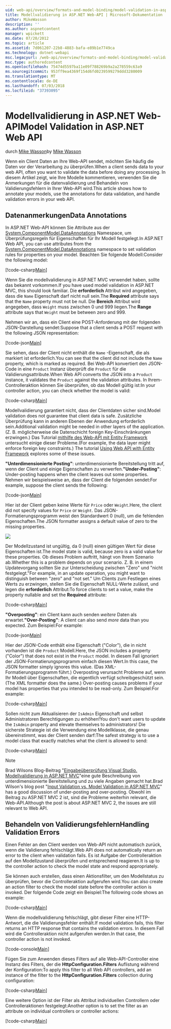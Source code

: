 ```yaml
---
uid: web-api/overview/formats-and-model-binding/model-validation-in-aspnet-web-api
title: Modellvalidierung in ASP.NET Web-API | Microsoft-Dokumentation
author: MikeWasson
description: ''
ms.author: aspnetcontent
manager: wpickett
ms.date: 07/20/2012
ms.topic: article
ms.assetid: 7d061207-22b8-4883-bafa-e89b1e7749ca
ms.technology: dotnet-webapi
msc.legacyurl: /web-api/overview/formats-and-model-binding/model-validation-in-aspnet-web-api
msc.type: authoredcontent
ms.openlocfilehash: 75474d5597ba11e09f788269b9a2a278559c63a9
ms.sourcegitcommit: 953ff9ea4369f154d6fd0239599279ddd3280009
ms.translationtype: MT
ms.contentlocale: de-DE
ms.lasthandoff: 07/03/2018
ms.locfileid: "37393095"
---
```

<a name="model-validation-in-aspnet-web-api"></a><span data-ttu-id="2927d-102">Modellvalidierung in ASP.NET Web-API</span><span class="sxs-lookup"><span data-stu-id="2927d-102">Model Validation in ASP.NET Web API</span></span>
====================
<span data-ttu-id="2927d-103">durch [Mike Wasson](https://github.com/MikeWasson)</span><span class="sxs-lookup"><span data-stu-id="2927d-103">by [Mike Wasson](https://github.com/MikeWasson)</span></span>

<span data-ttu-id="2927d-104">Wenn ein Client Daten an Ihre Web-API sendet, möchten Sie häufig die Daten vor der Verarbeitung zu überprüfen.</span><span class="sxs-lookup"><span data-stu-id="2927d-104">When a client sends data to your web API, often you want to validate the data before doing any processing.</span></span> <span data-ttu-id="2927d-105">In diesem Artikel zeigt, wie Ihre Modelle kommentieren, verwenden Sie die Anmerkungen für die datenvalidierung und Behandeln von Validierungsfehlern in Ihrer Web-API wird.</span><span class="sxs-lookup"><span data-stu-id="2927d-105">This article shows how to annotate your models, use the annotations for data validation, and handle validation errors in your web API.</span></span>

## <a name="data-annotations"></a><span data-ttu-id="2927d-106">Datenanmerkungen</span><span class="sxs-lookup"><span data-stu-id="2927d-106">Data Annotations</span></span>

<span data-ttu-id="2927d-107">In ASP.NET Web-API können Sie Attribute aus der [System.ComponentModel.DataAnnotations](/dotnet/api/system.componentmodel.dataannotations) Namespace, um Überprüfungsregeln für Eigenschaften für Ihr Modell festgelegt.</span><span class="sxs-lookup"><span data-stu-id="2927d-107">In ASP.NET Web API, you can use attributes from the [System.ComponentModel.DataAnnotations](/dotnet/api/system.componentmodel.dataannotations) namespace to set validation rules for properties on your model.</span></span> <span data-ttu-id="2927d-108">Beachten Sie folgende Modell:</span><span class="sxs-lookup"><span data-stu-id="2927d-108">Consider the following model:</span></span>

[!code-csharp[Main](model-validation-in-aspnet-web-api/samples/sample1.cs)]

<span data-ttu-id="2927d-109">Wenn Sie die modellvalidierung in ASP.NET MVC verwendet haben, sollte das bekannt vorkommen.</span><span class="sxs-lookup"><span data-stu-id="2927d-109">If you have used model validation in ASP.NET MVC, this should look familiar.</span></span> <span data-ttu-id="2927d-110">Die **erforderlich** Attribut wird angegeben, dass die `Name` Eigenschaft darf nicht null sein.</span><span class="sxs-lookup"><span data-stu-id="2927d-110">The **Required** attribute says that the `Name` property must not be null.</span></span> <span data-ttu-id="2927d-111">Die **Bereich** Attribut wird angegeben, dass `Weight` muss zwischen 0 und 999 liegen.</span><span class="sxs-lookup"><span data-stu-id="2927d-111">The **Range** attribute says that `Weight` must be between zero and 999.</span></span>

<span data-ttu-id="2927d-112">Nehmen wir an, dass ein Client eine POST-Anforderung mit der folgenden JSON-Darstellung sendet:</span><span class="sxs-lookup"><span data-stu-id="2927d-112">Suppose that a client sends a POST request with the following JSON representation:</span></span>

[!code-json[Main](model-validation-in-aspnet-web-api/samples/sample2.json)]

<span data-ttu-id="2927d-113">Sie sehen, dass der Client nicht enthält die `Name` -Eigenschaft, die als markiert ist erforderlich.</span><span class="sxs-lookup"><span data-stu-id="2927d-113">You can see that the client did not include the `Name` property, which is marked as required.</span></span> <span data-ttu-id="2927d-114">Bei Web-API konvertiert den JSON-Code in eine `Product` Instanz überprüft die `Product` für die Validierungsattribute.</span><span class="sxs-lookup"><span data-stu-id="2927d-114">When Web API converts the JSON into a `Product` instance, it validates the `Product` against the validation attributes.</span></span> <span data-ttu-id="2927d-115">In Ihrem-Controlleraktion können Sie überprüfen, ob das Modell gültig ist:</span><span class="sxs-lookup"><span data-stu-id="2927d-115">In your controller action, you can check whether the model is valid:</span></span>

[!code-csharp[Main](model-validation-in-aspnet-web-api/samples/sample3.cs)]

<span data-ttu-id="2927d-116">Modellvalidierung garantiert nicht, dass der Clientdaten sicher sind.</span><span class="sxs-lookup"><span data-stu-id="2927d-116">Model validation does not guarantee that client data is safe.</span></span> <span data-ttu-id="2927d-117">Zusätzliche Überprüfung kann in anderen Ebenen der Anwendung erforderlich sein.</span><span class="sxs-lookup"><span data-stu-id="2927d-117">Additional validation might be needed in other layers of the application.</span></span> <span data-ttu-id="2927d-118">(Z. B. möglicherweise die Datenschicht foreign Key-Einschränkungen erzwingen.) Das Tutorial [mithilfe des Web-API mit Entity Framework](../data/using-web-api-with-entity-framework/part-1.md) untersucht einige dieser Probleme.</span><span class="sxs-lookup"><span data-stu-id="2927d-118">(For example, the data layer might enforce foreign key constraints.) The tutorial [Using Web API with Entity Framework](../data/using-web-api-with-entity-framework/part-1.md) explores some of these issues.</span></span>

<span data-ttu-id="2927d-119">**"Unterdimensionierte Posting"**: unterdimensionierte Bereitstellung tritt auf, wenn der Client und einige Eigenschaften zu verwerfen.</span><span class="sxs-lookup"><span data-stu-id="2927d-119">**"Under-Posting"**: Under-posting happens when the client leaves out some properties.</span></span> <span data-ttu-id="2927d-120">Nehmen wir beispielsweise an, dass der Client die folgenden sendet:</span><span class="sxs-lookup"><span data-stu-id="2927d-120">For example, suppose the client sends the following:</span></span>

[!code-json[Main](model-validation-in-aspnet-web-api/samples/sample4.json)]

<span data-ttu-id="2927d-121">Hier ist der Client geben keine Werte für `Price` oder `Weight`.</span><span class="sxs-lookup"><span data-stu-id="2927d-121">Here, the client did not specify values for `Price` or `Weight`.</span></span> <span data-ttu-id="2927d-122">Das JSON-Formatierungsprogramm weist den Standardwert 0 (null), um die fehlenden Eigenschaften.</span><span class="sxs-lookup"><span data-stu-id="2927d-122">The JSON formatter assigns a default value of zero to the missing properties.</span></span>

![](model-validation-in-aspnet-web-api/_static/image1.png)

<span data-ttu-id="2927d-123">Der Modellzustand ist ungültig, da 0 (null) einen gültigen Wert für diese Eigenschaften ist.</span><span class="sxs-lookup"><span data-stu-id="2927d-123">The model state is valid, because zero is a valid value for these properties.</span></span> <span data-ttu-id="2927d-124">Ob dieses Problem auftritt, hängt von Ihrem Szenario ab.</span><span class="sxs-lookup"><span data-stu-id="2927d-124">Whether this is a problem depends on your scenario.</span></span> <span data-ttu-id="2927d-125">Z. B. in einem Updatevorgang sollten Sie zur Unterscheidung zwischen "Zero" und "nicht festgelegt."</span><span class="sxs-lookup"><span data-stu-id="2927d-125">For example, in an update operation, you might want to distinguish between "zero" and "not set."</span></span> <span data-ttu-id="2927d-126">Um Clients zum Festlegen eines Werts zu erzwingen, stellen Sie die Eigenschaft NULL-Werte zulässt, und legen die **erforderlich** Attribut:</span><span class="sxs-lookup"><span data-stu-id="2927d-126">To force clients to set a value, make the property nullable and set the **Required** attribute:</span></span>

[!code-csharp[Main](model-validation-in-aspnet-web-api/samples/sample5.cs?highlight=1-2)]

<span data-ttu-id="2927d-127">**"Overposting"**: ein Client kann auch senden *weitere* Daten als erwartet.</span><span class="sxs-lookup"><span data-stu-id="2927d-127">**"Over-Posting"**: A client can also send *more* data than you expected.</span></span> <span data-ttu-id="2927d-128">Zum Beispiel:</span><span class="sxs-lookup"><span data-stu-id="2927d-128">For example:</span></span>

[!code-json[Main](model-validation-in-aspnet-web-api/samples/sample6.json)]

<span data-ttu-id="2927d-129">Hier der JSON-Code enthält eine Eigenschaft ("Color"), die in nicht vorhanden ist die `Product` Modell.</span><span class="sxs-lookup"><span data-stu-id="2927d-129">Here, the JSON includes a property ("Color") that does not exist in the `Product` model.</span></span> <span data-ttu-id="2927d-130">In diesem Fall ignoriert der JSON-Formatierungsprogramm einfach diesen Wert.</span><span class="sxs-lookup"><span data-stu-id="2927d-130">In this case, the JSON formatter simply ignores this value.</span></span> <span data-ttu-id="2927d-131">(Das XML-Formatierungsprogramm führt.) Overposting verursacht Probleme auf, wenn Ihr Modell über Eigenschaften, die eigentlich verfügt schreibgeschützt sein.</span><span class="sxs-lookup"><span data-stu-id="2927d-131">(The XML formatter does the same.) Over-posting causes problems if your model has properties that you intended to be read-only.</span></span> <span data-ttu-id="2927d-132">Zum Beispiel:</span><span class="sxs-lookup"><span data-stu-id="2927d-132">For example:</span></span>

[!code-csharp[Main](model-validation-in-aspnet-web-api/samples/sample7.cs)]

<span data-ttu-id="2927d-133">Sollen nicht zum Aktualisieren der `IsAdmin` Eigenschaft und selbst Administratoren Berechtigungen zu erhöhen!</span><span class="sxs-lookup"><span data-stu-id="2927d-133">You don't want users to update the `IsAdmin` property and elevate themselves to administrators!</span></span> <span data-ttu-id="2927d-134">Die sicherste Strategie ist die Verwendung eine Modellklasse, die genau übereinstimmt, was der Client senden darf:</span><span class="sxs-lookup"><span data-stu-id="2927d-134">The safest strategy is to use a model class that exactly matches what the client is allowed to send:</span></span>

[!code-csharp[Main](model-validation-in-aspnet-web-api/samples/sample8.cs)]

> [!NOTE]
> <span data-ttu-id="2927d-135">Brad Wilsons Blog-Beitrag "[Eingabeüberprüfung Visual Studio. Modellvalidierung in ASP.NET MVC](http://bradwilson.typepad.com/blog/2010/01/input-validation-vs-model-validation-in-aspnet-mvc.html)"eine gute Beschreibung von unterdimensionierte Bereitstellung und zu viele Angaben gemacht hat.</span><span class="sxs-lookup"><span data-stu-id="2927d-135">Brad Wilson's blog post "[Input Validation vs. Model Validation in ASP.NET MVC](http://bradwilson.typepad.com/blog/2010/01/input-validation-vs-model-validation-in-aspnet-mvc.html)" has a good discussion of under-posting and over-posting.</span></span> <span data-ttu-id="2927d-136">Obwohl im Beitrag zu ASP.NET MVC 2 ist, sind die Probleme weiterhin relevant, die Web-API.</span><span class="sxs-lookup"><span data-stu-id="2927d-136">Although the post is about ASP.NET MVC 2, the issues are still relevant to Web API.</span></span>


## <a name="handling-validation-errors"></a><span data-ttu-id="2927d-137">Behandeln von Validierungsfehlern</span><span class="sxs-lookup"><span data-stu-id="2927d-137">Handling Validation Errors</span></span>

<span data-ttu-id="2927d-138">Einen Fehler an den Client werden von Web-API nicht automatisch zurück, wenn die Validierung fehlschlägt.</span><span class="sxs-lookup"><span data-stu-id="2927d-138">Web API does not automatically return an error to the client when validation fails.</span></span> <span data-ttu-id="2927d-139">Es ist Aufgabe der Controlleraktion auf den Modellzustand überprüfen und entsprechend reagieren.</span><span class="sxs-lookup"><span data-stu-id="2927d-139">It is up to the controller action to check the model state and respond appropriately.</span></span>

<span data-ttu-id="2927d-140">Sie können auch erstellen, dass einen Aktionsfilter, um den Modellstatus zu überprüfen, bevor die Controlleraktion aufgerufen wird.</span><span class="sxs-lookup"><span data-stu-id="2927d-140">You can also create an action filter to check the model state before the controller action is invoked.</span></span> <span data-ttu-id="2927d-141">Der folgende Code zeigt ein Beispiel:</span><span class="sxs-lookup"><span data-stu-id="2927d-141">The following code shows an example:</span></span>

[!code-csharp[Main](model-validation-in-aspnet-web-api/samples/sample9.cs)]

<span data-ttu-id="2927d-142">Wenn die modellvalidierung fehlschlägt, gibt dieser Filter eine HTTP-Antwort, die die Validierungsfehler enthält.</span><span class="sxs-lookup"><span data-stu-id="2927d-142">If model validation fails, this filter returns an HTTP response that contains the validation errors.</span></span> <span data-ttu-id="2927d-143">In diesem Fall wird die Controlleraktion nicht aufgerufen werden.</span><span class="sxs-lookup"><span data-stu-id="2927d-143">In that case, the controller action is not invoked.</span></span>

[!code-console[Main](model-validation-in-aspnet-web-api/samples/sample10.cmd)]

<span data-ttu-id="2927d-144">Fügen Sie zum Anwenden dieses Filters auf alle Web-API-Controller eine Instanz des Filters, der die **HttpConfiguration.Filters** Auflistung während der Konfiguration:</span><span class="sxs-lookup"><span data-stu-id="2927d-144">To apply this filter to all Web API controllers, add an instance of the filter to the **HttpConfiguration.Filters** collection during configuration:</span></span>

[!code-csharp[Main](model-validation-in-aspnet-web-api/samples/sample11.cs)]

<span data-ttu-id="2927d-145">Eine weitere Option ist der Filter als Attribut individuellen Controllern oder Controlleraktionen festgelegt:</span><span class="sxs-lookup"><span data-stu-id="2927d-145">Another option is to set the filter as an attribute on individual controllers or controller actions:</span></span>

[!code-csharp[Main](model-validation-in-aspnet-web-api/samples/sample12.cs)]
